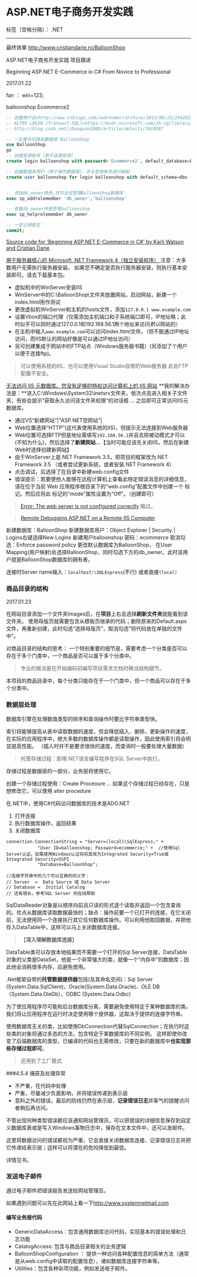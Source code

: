 ﻿# ASP.NET电子商务开发实践 

标签（空格分隔）： .NET

---

最终效果 <http://www.cristiandarie.ro/BalloonShop>

ASP.NET电子商务开发实践 项目跟进

Beginning ASP.NET E-Commerce in C# From Novice to Professional

2017.01.22

fan ： win+123;


balloonshop
Ecommerce2


```sql
-- 创建用户见<http://www.cnblogs.com/xwdreamer/archive/2012/06/25/2562828.html>
-- ALTER LOGIN (Transact-SQL)<https://msdn.microsoft.com/zh-sg/library/ms189828.aspx>
-- http://blog.csdn.net/zhouquan2009/article/details/7010387

-- 一定要先切换到数据库 BalloonShop
use BalloonShop
go
-- 创建登录账号（用于连接登录）
create login balloonshop with password='Ecommerce2', default_database=BalloonShop;

-- 创建数据库用户（用于操作数据库），并与登录账号进行映射
create user balloonshop for login balloonshop with default_schema=dbo


-- 添加db_owner角色,则可全权管理BalloonShop数据库
exec sp_addrolemember 'db_owner','balloonshop'

-- 查看db_owner中是否有balloonshop
exec sp_helprolemember db_owner

-- 一定记得提交
commit;
```



[Source code for 'Beginning ASP.NET E-Commerce in C#' by Karli Watson and Cristian Darie]()


[用于服务器核心的 Microsoft .NET Framework 4（独立安装程序）
](https://www.microsoft.com/zh-CN/download/details.aspx?id=22833)注意：大多数用户无需执行服务器安装。 如果您不确定是否执行服务器安装，则执行基本安装即可。请去下载基本包。

- 虚拟机中的WinServer安装IIS
- WinServer中的C:\BalloonShop\文件夹放置网站，启动网站，新建一个index.html用作测试
- 更改虚拟机WinServer和主机的hosts文件，添加`127.0.0.1 www.example.com`
- 设置Vbox的端口代理（仅需添加主机端口和子系统端口即可，IP地址略；此时似乎可以同时通过127.0.0.1和192.168.56.1两个地址来访问*默认*网站的）
- 在主机中输入`www.example.com`可以访问index.html文件。（但不能通过IP地址访问，而IIS默认的网站好像是可以通过IP地址访问）
- 另可创建集成于网站中的FTP站点（Windows服务器书籍）(另添加了个用户以便于连接ftp)。


> 可以使用系统的IIS，也可以使用Visual Studio自带的Web服务器
此处FTP配置不安全。


[无法访问 IIS 元数据库。您没有足够的特权访问计算机上的 IIS 网站](http://blog.csdn.net/u011127019/article/details/50579547)
**我的解决办法是：**进入C:\Windows\System32\inetsrv文件夹，依次点击进入相关子文件夹，有些会提示“获取永久访问该文件夹权限”的对话框 ...
之后即可正常访问IIS元数据库。


- 通过VS“新建网站”|“ASP.NET空网站”|
- Web位置选择“HTTP”(这代表使用系统的IIS)，但提示无法连接到Web服务器
- Web位置可选择FTP但是地址需填写`192.168.56.1`并且去除被动模式才可以(不知为什么)，然后选择了**新建网站...**【当时可能应该先关闭IIS，然后在新建Web时选择创建新网站】
- 由于WinServer上是.NET Framework 3.5，把项目的框架改为.NET Framework 3.5 （或者尝试更新系统，或者安装.NET Framework 4）
- 点击调试，后选择了在目录中新建web.config文件
- 错误提示：若要使他人能够在远程计算机上查看此特定错误消息的详细信息，请在位于当前 Web 应用程序根目录下的“web.config”配置文件中创建一个 <customErrors> 标记。然后应将此 <customErrors> 标记的“mode”属性设置为“Off”。（创建即可）

>[Error: The web server is not configured correctly](https://docs.microsoft.com/en-us/visualstudio/debugger/error-the-web-server-is-not-configured-correctly) 略过。

>[Remote Debugging ASP.NET on a Remote IIS Computer](https://docs.microsoft.com/en-us/visualstudio/debugger/remote-debugging-aspnet-on-a-remote-iis-7-5-computer)





新建数据库：BalloonShop
新建数据库用户：Object Explorer | Security | Logins右键选择New Logins 新建用户balloonshop 密码：ecommerce
取消勾选：Enforce password policy
更改默认数据库为BalloonShop，
在User Mapping(用户映射)处选择BalloonShop，同时勾选下方的db_owner。此时该用户就是BalloonShop数据库的拥有者。

连接时Server name输入：`localhost:\SQLExpress`(不行) 或者直接`(local)`




### 商品目录的结构

2017.01.23

在网站目录添加一个文件夹Images后，在**项目**上右击选择**刷新文件夹**就能看到该文件夹。
使用母版页就需要包含从模板页继承的代码；删除原来的Default.aspx文件，再重新创建，此时勾选“选择母版页”，取消勾选“将代码放在单独的文件中”。


对商品目录的结构的思考：
一个特别重要的细节是，需要考虑一个分类是否可以存在于多个门类中，一个商品是否可以属于多个分类中。

> 专业的做法是在开始编码前编写项目需求文档时确当结构细节。

本项目的商品目录中，每个分类只能存在于一个门类中，但一个商品可以存在于多个分类中。


### 数据层处理

数据库引擎在处理数值类型的排序和查询操作时要比字符串类型快。

索引将能够提高从表中读取数据的速度，但会降低插入、删除、更新操作的速度，在实际的应用程序中，绝大多数的数据库操作都是读取操作，因此使用索引将会明显提高性能。
（插入时并不是要求很快的速度，而查询时一般要处理大量数据）


> 托管存储过程：即用.NET语言编写程序在SQL Server中执行。


存储过程是数据层的一部分，业务层将使用它。

创建一个存储过程使用：Create Proceoure ...
如果这个存储过程已经存在，只是想修改它，可以使用 alter procedure


在.NET中，使用C#代码访问数据库的技术是ADO.NET

1. 打开连接
2. 执行数据库操作，返回结果
3. 关闭数据库


```
connection.ConnectionString = "Server=(local)\SqlExpress;" +
            "User ID=balloonshop; Password=ecommerce;" +  //使用Sql Server认证。如需使用Windows认证将将其改为Integrated Security=True或Integrated Security=SSPI
            "Database=BalloonShop"; 
            
//连接字符串中的几个可以互换的同义字：
// Server  =  Data Source 或 Data Server
// Database =  Initial Catalog
// 还有很长，参考SQL Server 的在线帮助
```

SqlDataReader对象是以顺序向前且只读的形式逐个读取并返回一个包含查询的。优点从数据库读取数据最快的；缺点：操作前要一个已打开的连接，在它关闭前，无法使用同一个连接执行其它任何数据库操作。可以利用他取回数据，并把他存入DataTable中，这样可以马上关闭数据库连接。

>【**深入理解数据库连接**】


DataTable类可以存放本地结果而不需要一个打开的Sql Server连接，DataTable对象的父类是DataSet，他是一个非常强大的类，就像一个“内存中”的数据库；因此他会消耗很多内存，应避免使用。

.Net框架自带的**托管数据提供器**包括(及其命名空间)：Sql Server (System.Data.SqlClient)、Oracle(System.Data.Oracle)、OLE DB （System.Data.OleDb）、ODBC (System.Data.Odbc)

为了使应用程序尽可能和后台数据库分离，需要避免使用特定于某种数据库的类。我们将让应用程序在运行时决定使用哪个提供器，这取决于提供的连接字符串。

使用数据库无关的类，比如使用DbConnection代替SqlConnection；在执行时这些类的对象将通过多态的方法，包含特定于某数据库的不同实例。
这样即使你改变了后端数据库的类型，已编译的代码也无需修改，只要在新的数据库中**也实现那些存储过程即可**。

> 还用到了工厂模式


###4.5.4 捕获及处理异常

- 不严重，在代码中处理
- 严重，尽量减少负面影响，并将错误传递到表示层
- 意料之外的错误，最后的防线仍然在表示层，**记录错误日志**并客气的提醒访问者稍后再访问。

不管出现何种类型错误都应该通知网站管理员。可以把错误的详细信息保存到自定义数据库表或是写入Windows事物日志中，保存在文本文件中，还可以发邮件。

这里将数据访问的错误都视为严重，它会直接关闭数据库连接、记录错误日志并把它传递给表示层；这样可以将潜在的危险降低到最低。

详情见书。



### 发送电子邮件
通过电子邮件把错误报告发送给网站管理员。

如果遇到问题可以先在此网站上看一下<http://www.systemnetmail.com>


#### 编写业务层代码

- GenericDataAccess：包含通用数据库访问代码，实现基本的错误处理和日志功能
- CatalogAccess: 包含与商品目录相关的业务逻辑
- BalloonShopConfiguration ： 提供一种访问各种配置信息的简单方法（通常是从web.config中读取的配置信息），诸如数据库连接字符串等。
- Utilities：包含各种杂项功能，例如发送电子邮件。



